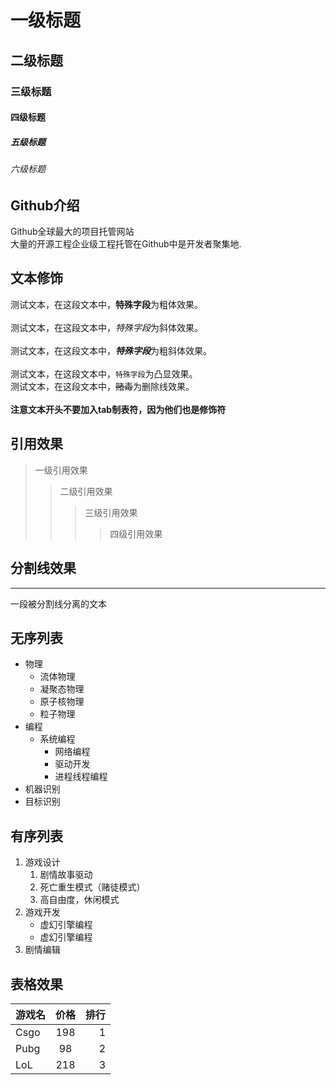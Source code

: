 # 一级标题
## 二级标题
### 三级标题
#### 四级标题
##### 五级标题
###### 六级标题


## Github介绍

  Github全球最大的项目托管网站<br>大量的开源工程企业级工程托管在Github中是开发者聚集地.

## 文本修饰
 
测试文本，在这段文本中，**特殊字段**为粗体效果。<br><br>
测试文本，在这段文本中，*特殊字段*为斜体效果。<br><br>
测试文本，在这段文本中，***特殊字段***为粗斜体效果。<br><br>
测试文本，在这段文本中，`特殊字段`为凸显效果。<br>
测试文本，在这段文本中，~~赌毒~~为删除线效果。<br><br>
**注意文本开头不要加入tab制表符，因为他们也是修饰符**

## 引用效果

> 一级引用效果
>> 二级引用效果
>>> 三级引用效果
>>>> 四级引用效果

## 分割线效果<br>

---
一段被分割线分离的文本<br>

## 无序列表

* 物理
  * 流体物理
  * 凝聚态物理
  * 原子核物理
  * 粒子物理
* 编程
  * 系统编程
    * 网络编程
    * 驱动开发
    * 进程线程编程
* 机器识别
* 目标识别

## 有序列表
1. 游戏设计
    1. 剧情故事驱动
    2. 死亡重生模式（赌徒模式）
    3. 高自由度，休闲模式
2. 游戏开发
    * 虚幻引擎编程
    * 虚幻引擎编程
3. 剧情编辑

## 表格效果

游戏名|价格|排行
-- | :--: | --:
Csgo|198|1
Pubg|98|2
LoL|218|3